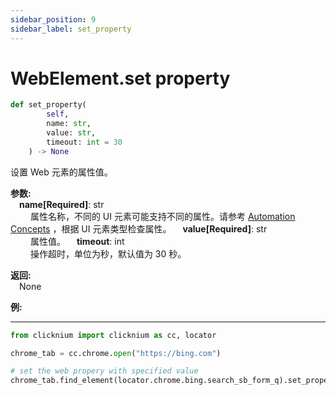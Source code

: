 ```yaml
---
sidebar_position: 9
sidebar_label: set_property
---
```

# WebElement.set property

```python
def set_property(
        self,
        name: str,
        value: str,
        timeout: int = 30
    ) -> None
```  

设置 Web 元素的属性值。

**参数:**  
    &emsp;**name[Required]**: str  
        &emsp;&emsp;  属性名称，不同的 UI 元素可能支持不同的属性。请参考 [Automation Concepts](concepts.md) ，根据 UI 元素类型检查属性。 
    &emsp;**value[Required]**: str  
        &emsp;&emsp; 属性值。
    &emsp;**timeout**: int  
        &emsp;&emsp; 操作超时，单位为秒，默认值为 30 秒。

**返回:**  
    &emsp;None

**例:**
***
```python
from clicknium import clicknium as cc, locator

chrome_tab = cc.chrome.open("https://bing.com")

# set the web propery with specified value
chrome_tab.find_element(locator.chrome.bing.search_sb_form_q).set_property("tag", "search_tag")
```